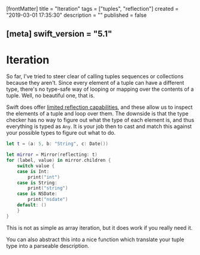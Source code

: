 [frontMatter]
title = "Iteration"
tags = ["tuples", "reflection"]
created = "2019-03-01 17:35:30"
description = ""
published = false

[meta]
swift_version = "5.1"
---

# Iteration

So far, I\'ve tried to steer clear of calling tuples
sequences or collections because they aren\'t. Since every element of a
tuple can have a different type, there\'s no type-safe way of looping or
mapping over the contents of a tuple. Well, no beautiful one, that is.

Swift does offer [limited reflection capabilities](apv::reflection), and these allow us to
inspect the elements of a tuple and loop over them. The downside is that
the type checker has no way to figure out what the type of each element
is, and thus everything is typed as `Any`. It is your job then to cast
and match this against your possible types to figure out what to do.

``` Swift
let t = (a: 5, b: "String", c: Date())

let mirror = Mirror(reflecting: t)
for (label, value) in mirror.children {
    switch value {
    case is Int:
        print("int")
    case is String:
        print("string")
    case is NSDate:
        print("nsdate")
    default: ()
    }
}
```

This is not as simple as array iteration, but it does work if you really
need it.

You can also abstract this into a nice function which translate your tuple
type into a parseable description.
